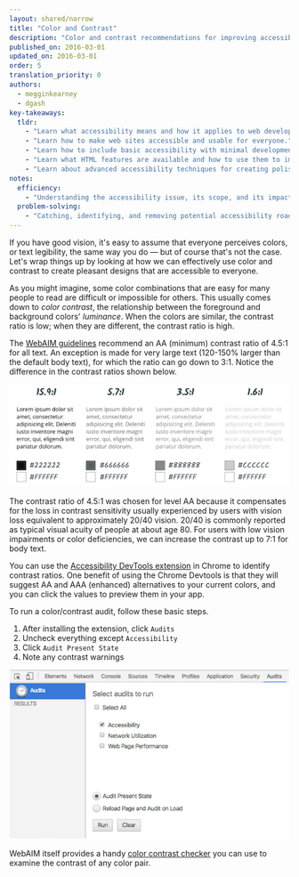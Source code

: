 ```yaml
---
layout: shared/narrow
title: "Color and Contrast"
description: "Color and contrast recommendations for improving accessibility"
published_on: 2016-03-01
updated_on: 2016-03-01
order: 5
translation_priority: 0
authors:
  - megginkearney
  - dgash
key-takeaways:
  tldr: 
    - "Learn what accessibility means and how it applies to web development."
    - "Learn how to make web sites accessible and usable for everyone."
    - "Learn how to include basic accessibility with minimal development impace."
    - "Learn what HTML features are available and how to use them to improve accessibility."
    - "Learn about advanced accessibility techniques for creating polished accessibility experiences."
notes:
  efficiency:
    - "Understanding the accessibility issue, its scope, and its impact can make you a better web developer."
  problem-solving:
    - "Catching, identifying, and removing potential accessibility roadblocks before they happen can improve your development process and reduce maintenance requirements."
---
```


If you have good vision, it's easy to assume that everyone perceives colors, or text legibility, the same way you do &mdash; but of course that's not the case. Let's wrap things up by looking at how we can effectively use color and contrast to create pleasant designs that are accessible to everyone.

As you might imagine, some color combinations that are easy for many people to read are difficult or impossible for others. This usually comes down to *color contrast*, the relationship between the foreground and background colors' *luminance*. When the colors are similar, the contrast ratio is low; when they are different, the contrast ratio is high.

The <a href="http://webaim.org/standards/wcag/" target="_blank">WebAIM guidelines</a> recommend an AA (minimum) contrast ratio of 4.5:1 for all text. An exception is made for very large text (120-150% larger than the default body text), for which the ratio can go down to 3:1. Notice the difference in the contrast ratios shown below.

![contrast-ratios](imgs/contrast-ratios.png)

The contrast ratio of 4.5:1 was chosen for level AA because it compensates for the loss in contrast sensitivity usually experienced by users with vision loss equivalent to approximately 20/40 vision. 20/40 is commonly reported as typical visual acuity of people at about age 80. For users with low vision impairments or color deficiencies, we can increase the contrast up to 7:1 for body text.

You can use the <a href="https://chrome.google.com/webstore/detail/accessibility-developer-t/fpkknkljclfencbdbgkenhalefipecmb?hl=en" target="_blank">Accessibility DevTools extension</a> in Chrome to identify contrast ratios. One benefit of using the Chrome Devtools is that they will suggest AA and AAA (enhanced) alternatives to your current colors, and you can click the values to preview them in your app.

To run a color/contrast audit, follow these basic steps.

 1. After installing the extension, click `Audits`
 1. Uncheck everything except `Accessibility`
 1. Click `Audit Present State`
 1. Note any contrast warnings

![contrast audit](imgs/contrast-audit.png)

WebAIM itself provides a handy <a href="http://webaim.org/resources/contrastchecker/" target="_blank">color contrast checker</a> you can use to examine the contrast of any color pair.
